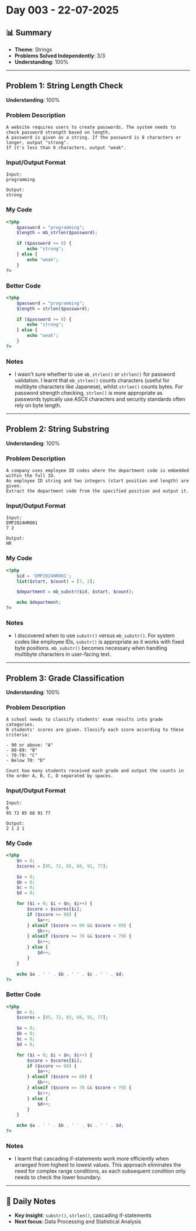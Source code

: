 # Day 003 - 22-07-2025

## 📊 Summary
- **Theme**: Strings
- **Problems Solved Independently**: 3/3
- **Understanding**: 100%

---

## Problem 1: String Length Check
**Understanding**: 100%

### Problem Description
```
A website requires users to create passwords. The system needs to check password strength based on length.
A password is given as a string. If the password is 8 characters or longer, output "strong".
If it's less than 8 characters, output "weak".
```

### Input/Output Format
```
Input:
programming

Output:
strong
```

### My Code
```php
<?php
	$password = "programming";
	$length = mb_strlen($password);

	if ($password >= 8) {
	    echo "strong";
	} else {
	    echo "weak";
	}
?>
```

### Better Code
```php
<?php
	$password = "programming";
	$length = strlen($password);

	if ($password >= 8) {
	    echo "strong";
	} else {
	    echo "weak";
	}
?>
```

### Notes
- I wasn't sure whether to use `mb_strlen()` or `strlen()` for password validation. I learnt that `mb_strlen()` counts characters (useful for multibyte characters like Japanese), whilst `strlen()` counts bytes. For password strength checking, `strlen()` is more appropriate as passwords typically use ASCII characters and security standards often rely on byte length.

---

## Problem 2: String Substring
**Understanding**: 100%

### Problem Description
```
A company uses employee ID codes where the department code is embedded within the full ID.
An employee ID string and two integers (start position and length) are given.
Extract the department code from the specified position and output it.
```

### Input/Output Format
```
Input:
EMP2024HR001
7 2

Output:
HR
```

### My Code
```php
<?php
	$id = 'EMP2024HR001';
	list($start, $count) = [7, 2];

	$department = mb_substr($id, $start, $count);

	echo $department;
?>
```

### Notes
- I discovered when to use `substr()` versus `mb_substr()`. For system codes like employee IDs, `substr()` is appropriate as it works with fixed byte positions. `mb_substr()` becomes necessary when handling multibyte characters in user-facing text.

---

## Problem 3: Grade Classification
**Understanding**: 100%

### Problem Description
```
A school needs to classify students' exam results into grade categories.
N students' scores are given. Classify each score according to these criteria:

- 90 or above: "A"
- 80-89: "B"
- 70-79: "C"
- Below 70: "D"

Count how many students received each grade and output the counts in the order A, B, C, D separated by spaces.
```

### Input/Output Format
```
Input:
6
95 72 85 68 91 77

Output:
2 1 2 1
```

### My Code
```php
<?php
	$n = 6;
	$scores = [95, 72, 85, 68, 91, 77];

	$a = 0;
	$b = 0;
	$c = 0;
	$d = 0;

	for ($i = 0; $i < $n; $i++) {
	    $score = $scores[$i];
	    if ($score >= 90) {
	        $a++;
	    } elseif ($score >= 80 && $score < 89) {
	        $b++;
	    } elseif ($score >= 70 && $score < 79) {
	        $c++;
	    } else {
	        $d++;
	    }
	}

	echo $a . ' ' . $b . ' ' . $c . ' ' . $d;
?>
```

### Better Code
```php
<?php
	$n = 6;
	$scores = [95, 72, 85, 68, 91, 77];

	$a = 0;
	$b = 0;
	$c = 0;
	$d = 0;

	for ($i = 0; $i < $n; $i++) {
	    $score = $scores[$i];
	    if ($score >= 90) {
	        $a++;
	    } elseif ($score >= 80) {
	        $b++;
	    } elseif ($score >= 70 && $score < 79) {
	        $c++;
	    } else {
	        $d++;
	    }
	}

	echo $a . ' ' . $b . ' ' . $c . ' ' . $d;
?>
```

### Notes
- I learnt that cascading if-statements work more efficiently when arranged from highest to lowest values. This approach eliminates the need for complex range conditions, as each subsequent condition only needs to check the lower boundary.

---

## 📝 Daily Notes
- **Key insight**: `substr()`, `strlen()`, cascading if-statements
- **Next focus**: Data Processing and Statistical Analysis